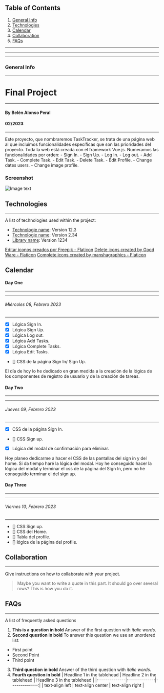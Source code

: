 ## Table of Contents
1. [General Info](#general-info)
2. [Technologies](#technologies)
3. [Calendar](#calendar)
4. [Collaboration](#collaboration)
5. [FAQs](#faqs)
***
***
***
### General Info
***
# Final Project
***
#### By Belén Alonso Peral
#### 02/2023
***
Este proyecto, que nombraremos TaskTracker, se trata de una página web al que incluimos funcionalidades específicas que son las prioridades del proyecto. Toda la web está creada con el framework Vue.js. Numeramos las funcionalidades por orden:
    - Sign In.
    - Sign Up.
    - Log In.
    - Log out.
    - Add Task.
    - Complete Task.
    - Edit Task.
    - Delete Task.
    - Edit Profile.
    - Change dates users.
    - Change image profile.

### Screenshot
![Image text]()


<!-- La información general del proyecto es importante para hacerse una idea de este más allá de la breve explicación. Markdown permite también insertar gráficos, capturas de pantalla u otras imágenes en la documentación. Para esto, basta con escribir una palabra descriptiva entre corchetes, seguida del URL de la imagen entre corchetes (sin espacios intercalados). Delante de este, pon un signo de exclamación para que Markdown lo interprete como un archivo de imagen. -->



## Technologies
***
A list of technologies used within the project:
* [Technologie name](https://example.com): Version 12.3 
* [Technologie name](https://example.com): Version 2.34
* [Library name](https://example.com): Version 1234

<a href="https://www.flaticon.es/iconos-gratis/editar" title="editar iconos">Editar iconos creados por Freepik - Flaticon</a>
<a href="https://www.flaticon.com/free-icons/delete" title="delete icons">Delete icons created by Good Ware - Flaticon</a>
<a href="https://www.flaticon.com/free-icons/complete" title="complete icons">Complete icons created by manshagraphics - Flaticon</a>
<!-- El formato Markdown permite crear viñetas de una lista no numerada con un asterisco (*) al principio de la línea.

Se pueden insertar enlaces en cualquier ubicación del archivo readme.md. El procedimiento es muy similar al que se sigue con un archivo de imagen, solo que sin el signo de exclamación al principio de la línea. Escribe la palabra que se enlazará entre corchetes, seguida de la ruta al sitio web también entre corchetes (y sin espacios intercalados). -->




## Calendar
#### Day One
***
***
###### Miércoles 08, Febrero 2023
***
- [x] Lógica Sign In.
- [x] Lógica Sign Up.
- [x] Lógica Log out.
- [x] Lógica Add Tasks.
- [x] Lógica Complete Tasks.
- [x] Lógica Edit Tasks.
- [] CSS de la página Sign In/ Sign Up.
  
El día de hoy lo he dedicado en gran medida a la creación de la lógica de los componentes de registro de usuario y de la creación de tareas. 

#### Day Two
***
***
###### Jueves 09, Febrero 2023
***
- [x] CSS de la página Sign In.
- [] CSS Sign up.
- [x] Lógica del modal de confirmación para eliminar.
  
Hoy planeo dedicarme a hacer el CSS de las pantallas del sign in y del home. Si da tiempo haré la lógica del modal. Hoy he conseguido hacer la lógica del modal y terminar el css de la página del Sign In, pero no he conseguido terminar el del sign up.

#### Day Three
***
***
###### Viernes 10, Febrero 2023
***
- [] CSS Sign up.
- [] CSS del Home.
- [] Tabla del profile.
- [] lógica de la página del profile.

## Collaboration
***
Give instructions on how to collaborate with your project.
> Maybe you want to write a quote in this part. 
> It should go over several rows?
> This is how you do it.

<!-- Un “>” al principio de la línea convierte el texto en una cita. -->


## FAQs
***
A list of frequently asked questions
1. **This is a question in bold**
Answer of the first question with _italic words_. 
2. __Second question in bold__ 
To answer this question we use an unordered list:
* First point
* Second Point
* Third point
3. **Third question in bold**
Answer of the third question with *italic words*.
4. **Fourth question in bold**
| Headline 1 in the tablehead | Headline 2 in the tablehead | Headline 3 in the tablehead |
|:--------------|:-------------:|--------------:|
| text-align left | text-align center | text-align right |


<!-- En el archivo readme.md también pueden utilizarse una combinación de listas ordenadas y no ordenadas. Para ello, solo tienes que continuar la lista numerada con el número correspondiente.

Como ejemplo, hemos integrado palabras y secciones de texto en cursiva y en negrita. Puedes escribir en cursiva colocando un asterisco simple (*) o un guion bajo (_) antes o después de la palabra o sección de texto en cuestión. Los asteriscos dobles o los subrayados se usan para marcar en negrita. -->

